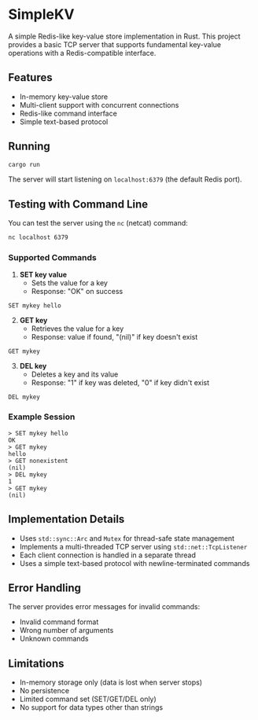 # SimpleKV

A simple Redis-like key-value store implementation in Rust. This project provides a basic TCP server that supports fundamental key-value operations with a Redis-compatible interface.

## Features

- In-memory key-value store
- Multi-client support with concurrent connections
- Redis-like command interface
- Simple text-based protocol

## Running

```bash
cargo run
```

The server will start listening on `localhost:6379` (the default Redis port).

## Testing with Command Line

You can test the server using the `nc` (netcat) command:

```bash
nc localhost 6379
```

### Supported Commands

1. **SET key value**
   - Sets the value for a key
   - Response: "OK" on success

```
SET mykey hello
```

2. **GET key**
   - Retrieves the value for a key
   - Response: value if found, "(nil)" if key doesn't exist

```
GET mykey
```

3. **DEL key**
   - Deletes a key and its value
   - Response: "1" if key was deleted, "0" if key didn't exist

```
DEL mykey
```

### Example Session

```
> SET mykey hello
OK
> GET mykey
hello
> GET nonexistent
(nil)
> DEL mykey
1
> GET mykey
(nil)
```

## Implementation Details

- Uses `std::sync::Arc` and `Mutex` for thread-safe state management
- Implements a multi-threaded TCP server using `std::net::TcpListener`
- Each client connection is handled in a separate thread
- Uses a simple text-based protocol with newline-terminated commands

## Error Handling

The server provides error messages for invalid commands:

- Invalid command format
- Wrong number of arguments
- Unknown commands

## Limitations

- In-memory storage only (data is lost when server stops)
- No persistence
- Limited command set (SET/GET/DEL only)
- No support for data types other than strings
